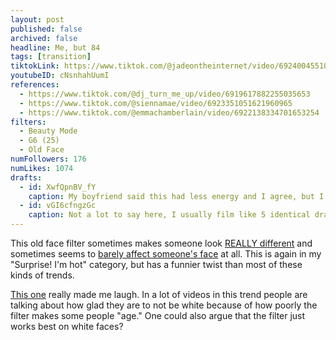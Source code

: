 ```yaml
---
layout: post
published: false
archived: false
headline: Me, but 84
tags: [transition]
tiktokLink: https://www.tiktok.com/@jadeontheinternet/video/6924004551024545029
youtubeID: cNsnhahUumI
references:
  - https://www.tiktok.com/@dj_turn_me_up/video/6919617882255035653
  - https://www.tiktok.com/@siennamae/video/6923351051621960965
  - https://www.tiktok.com/@emmachamberlain/video/6922138334701653254
filters:
  - Beauty Mode
  - G6 (25)
  - Old Face
numFollowers: 176
numLikes: 1074
drafts:
  - id: XwfQpnBV_fY
    caption: My boyfriend said this had less energy and I agree, but I do think the transition is way smoother.
  - id: vGI6cfngzGc
    caption: Not a lot to say here, I usually film like 5 identical drafts smh.
---
```


This old face filter sometimes makes someone look [REALLY different](https://www.tiktok.com/@dj_turn_me_up/video/6919617882255035653) and sometimes seems to [barely affect someone's face](https://www.tiktok.com/@daily.dose.of.molly/video/6921729129855405317) at all. This is again in my "Surprise! I'm hot" category, but has a funnier twist than most of these kinds of trends.

[This one](https://www.tiktok.com/@alixzunn/video/6922511104576949509) really made me laugh. In a lot of videos in this trend people are talking about how glad they are to not be white because of how poorly the filter makes some people "age." One could also argue that the filter just works best on white faces?
